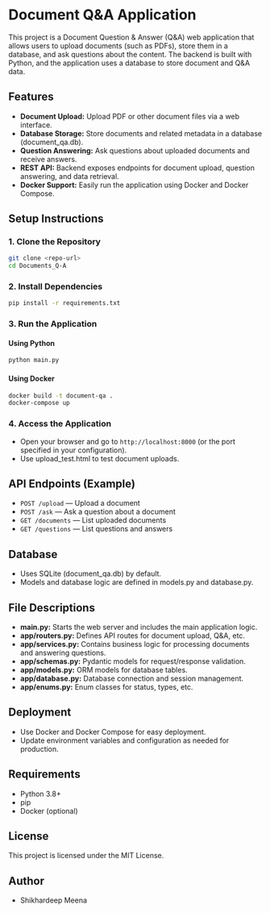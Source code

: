 # Document Q&A Application

This project is a Document Question & Answer (Q&A) web application that allows users to upload documents (such as PDFs), store them in a database, and ask questions about the content. The backend is built with Python, and the application uses a database to store document and Q&A data.

## Features
- **Document Upload:** Upload PDF or other document files via a web interface.
- **Database Storage:** Store documents and related metadata in a database (document_qa.db).
- **Question Answering:** Ask questions about uploaded documents and receive answers.
- **REST API:** Backend exposes endpoints for document upload, question answering, and data retrieval.
- **Docker Support:** Easily run the application using Docker and Docker Compose.

## Setup Instructions

### 1. Clone the Repository
```sh
git clone <repo-url>
cd Documents_Q-A
```

### 2. Install Dependencies
```sh
pip install -r requirements.txt
```

### 3. Run the Application
#### Using Python
```sh
python main.py
```

#### Using Docker
```sh
docker build -t document-qa .
docker-compose up
```

### 4. Access the Application
- Open your browser and go to `http://localhost:8000` (or the port specified in your configuration).
- Use upload_test.html to test document uploads.

## API Endpoints (Example)
- `POST /upload` — Upload a document
- `POST /ask` — Ask a question about a document
- `GET /documents` — List uploaded documents
- `GET /questions` — List questions and answers

## Database
- Uses SQLite (document_qa.db) by default.
- Models and database logic are defined in models.py and database.py.

## File Descriptions
- **main.py:** Starts the web server and includes the main application logic.
- **app/routers.py:** Defines API routes for document upload, Q&A, etc.
- **app/services.py:** Contains business logic for processing documents and answering questions.
- **app/schemas.py:** Pydantic models for request/response validation.
- **app/models.py:** ORM models for database tables.
- **app/database.py:** Database connection and session management.
- **app/enums.py:** Enum classes for status, types, etc.


## Deployment
- Use Docker and Docker Compose for easy deployment.
- Update environment variables and configuration as needed for production.

## Requirements
- Python 3.8+
- pip
- Docker (optional)

## License
This project is licensed under the MIT License.

## Author
- Shikhardeep Meena
